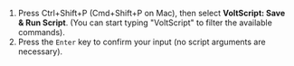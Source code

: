 1. Press Ctrl+Shift+P (Cmd+Shift+P on Mac), then select **VoltScript: Save & Run Script**. (You can start typing "VoltScript" to filter the available commands).
1. Press the `Enter` key to confirm your input (no script arguments are necessary).